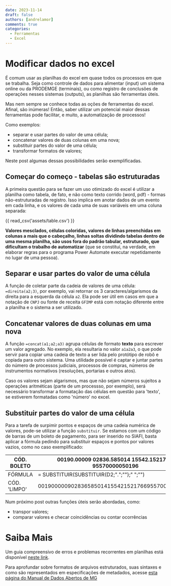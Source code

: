 ```yaml
---
date: 2023-11-14
draft: false
authors: [andrelamor]
comments: true
categories:
  - Ferramentas
  - Excel
---
```


# Modificar dados no excel

É comum usar as planilhas do excel em quase todos os processos em que se trabalha. Seja como controle de dados para alimentar (input) um sistema online ou da PRODEMGE (terminais), ou como registro de conclusões de operações nesses sistemas (outputs), as planilhas são ferramentas úteis.

Mas nem sempre se conhece todas as oções de ferramentas do excel. Afinal, são inúmeras! Então, saber utilizar um potencial maior dessas ferramentas pode facilitar, e muito, a automatização de processos!

Como exemplos:

- separar e usar partes do valor de uma célula;
- concatenar valores de duas colunas em uma nova;
- substituir partes do valor de uma célula;
- transformar formatos de valores;


Neste post algumas dessas possibilidades serão exemplificadas.

<!-- more -->

## Começar do começo - tabelas são estruturadas

A primeira questão para se fazer um uso otimizado do excel é utilizar a planilha como tabela, de fato, e não como texto corrido (word, pdf) - formas não-estruturadas de registro. Isso implica em anotar dados de um evento em cada linha, e os valores de cada uma de suas variáveis em uma coluna separada:

{{ read_csv('assets/table.csv') }}

**Valores mesclados, células coloridas, valores de linhas preenchidas em colunas a mais que o cabeçalho, linhas soltas dividindo tabelas dentro de uma mesma planilha, são usos fora do padrão tabular, estruturado, que dificultam o trabalho de automatizar** (que se constitui, na verdade, em elaborar regras para o programa Power Automate executar repetidamente no lugar de uma pessoa).

## Separar e usar partes do valor de uma célula

A função de coletar parte da cadeia de valores de uma célula:
`=direita(a2;3)`, por exemplo, vai retornar os 3 caracteres/algarismos da direita para a esquerda da célula `a2`. Ela pode ser útil em casos em que a notação de `CNPJ` ou fonte de receita `GFIMP` está com notação diferente entre a planilha e o sistema a ser utilizado.

## Concatenar valores de duas colunas em uma nova

A função `=concat(a1;a2;a3)` agrupa células de formato **texto** para escrever um valor agregado. No exemplo, ela resultaria no valor `a1a2a3`, o que pode servir para copiar uma cadeia de texto a ser lida pelo protótipo de robô e copiada para outro sistema. Uma utilidade possível é captar e juntar partes do número de processos judiciais, processos de compras, números de instrumentos normativos (resoluções, portarias e outros atos).

Caso os valores sejam algarismos, mas que não sejam números sujeitos a operações aritméticas (parte de um processso, por exemplo), será necessário transformar a formatação das células em questão para 'texto', se estiverem formatadas como 'número' no excel.

## Substituir partes do valor de uma célula

Para a tarefa de surpimir pontos e espaços de uma cadeia numérica de valores, pode-se utilizar a função `substituir`. Se estamos com um código de barras de um boleto de pagamento, para ser inserido no SIAFI, basta aplicar a fórmula pedindo para substituir espaços e pontos por valores vazios, como no caso exemplificado:

| CÓD. BOLETO | 00190.00009 02836.585014 15542.152176 6 95570000050196 |
| ----------- | ------------------------------------ |
| FÓRMULA     | = SUBSTITUIR(SUBSTITUIR(D2;".";"");" ";"")  |
| CÓD. 'LIMPO'| 00190000090283658501415542152176695570000050196 |


Num próximo post outras funções úteis serão abordadas, como:

- transpor valores;
- comparar valores e checar coincidências ou contar ocorrências

# Saiba Mais

Um guia compreensivo de erros e problemas recorrentes em planilhas está disponível [neste link](https://escoladedados.org/tutoriais/guia-quartz-para-limpeza-de-dados/).

Para aprofundar sobre formatos de arquivos estruturados, suas sintaxes e como são representados em especificações de metadados, acesse [esta página do Manual de Dados Abertos de MG](https://transparencia-mg.github.io/manual-dados-mg/0.1/2.%20Ciclo%20de%20publica%C3%A7%C3%A3o%20de%20dados/007_documentacao/#metadados-no-portal-de-dados-abertos-de-minas-gerais)
